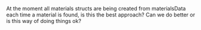 At the moment all materials structs are being created from materialsData each time a
material is found, is this the best approach? Can we do better or is this way
of doing things ok?
